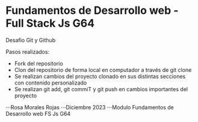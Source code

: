 # Fundamentos de Desarrollo web - Full Stack Js G64

Desafio Git y Github

Pasos realizados:
- Fork del repositorio
- Clon del repositorio de forma local en computador a través de git clone
- Se realizan cambios del proyecto clonado en sus distintas secciones con contenido personalizado
- Se realizan git add, git commiT y git push en cambios importantes del proyecto

 ⋅⋅⋅Rosa Morales Rojas
 ⋅⋅⋅Diciembre 2023
 ⋅⋅⋅Modulo Fundamentos de Desarrollo web FS Js G64